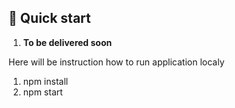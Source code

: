 ## 🚀 Quick start

1.  **To be delivered soon**

Here will be instruction how to run application localy
1. npm install
2. npm start 

